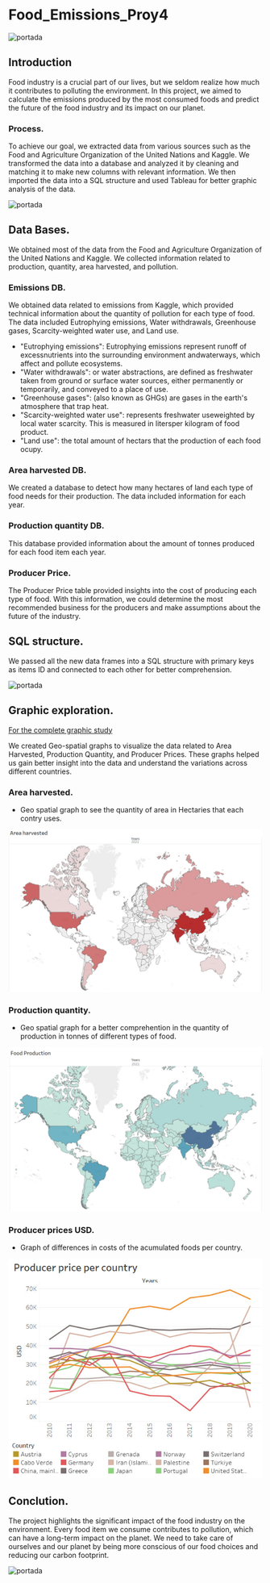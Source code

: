 # Food_Emissions_Proy4

![portada](https://github.com/imalanz/_proy4/blob/main/images/a.jpg?raw=true)

## Introduction
Food industry is a crucial part of our lives, but we seldom realize how much it contributes to polluting the environment. In this project, we aimed to calculate the emissions produced by the most consumed foods and predict the future of the food industry and its impact on our planet.

### Process.
To achieve our goal, we extracted data from various sources such as the Food and Agriculture Organization of the United Nations and Kaggle. We transformed the data into a database and analyzed it by cleaning and matching it to make new columns with relevant information. We then imported the data into a SQL structure and used Tableau for better graphic analysis of the data.

![portada](https://github.com/imalanz/_proy4/blob/main/images/b.jpg?raw=true)

## Data Bases.

We obtained most of the data from the Food and Agriculture Organization of the United Nations and Kaggle. We collected information related to production, quantity, area harvested, and pollution.

### Emissions DB.

We obtained data related to emissions from Kaggle, which provided technical information about the quantity of pollution for each type of food. The data included Eutrophying emissions, Water withdrawals, Greenhouse gases, Scarcity-weighted water use, and Land use. 

- "Eutrophying emissions": Eutrophying emissions represent runoff of excessnutrients into the surrounding environment andwaterways, which affect and pollute ecosystems.
- "Water withdrawals": or water abstractions, are defined as freshwater taken from ground or surface water sources, either permanently or temporarily, and conveyed to a place of use.
- "Greenhouse gases": (also known as GHGs) are gases in the earth's atmosphere that trap heat.
- "Scarcity-weighted water use": represents freshwater useweighted by local water scarcity. This is measured in litersper kilogram of food product.
- "Land use": the total amount of hectars that the production of each food ocupy.

### Area harvested DB.

We created a database to detect how many hectares of land each type of food needs for their production. The data included information for each year.

### Production quantity DB.
This database provided information about the amount of tonnes produced for each food item each year.
### Producer Price.
The Producer Price table provided insights into the cost of producing each type of food. With this information, we could determine the most recommended business for the producers and make assumptions about the future of the industry.


## SQL structure.
We passed all the new data frames into a SQL structure with primary keys as items ID and connected to each other for better comprehension.

![portada](https://github.com/imalanz/_proy4/blob/main/images/f.png?raw=true)
## Graphic exploration.
[For the complete graphic study](https://public.tableau.com/app/profile/imanol.lanzagorta.diaz/viz/FoodEmissions_16775259232060/Story3?publish=yes)

We created Geo-spatial graphs to visualize the data related to Area Harvested, Production Quantity, and Producer Prices. These graphs helped us gain better insight into the data and understand the variations across different countries.
### Area harvested.
- Geo spatial graph to see the quantity of area in Hectaries that each contry uses.

![area](https://github.com/imalanz/FoodEmissions_proy4/blob/main/images/area.jpg?raw=true)

### Production quantity.
- Geo spatial graph for a better comprehention in the quantity of production in tonnes of different types of food.

![production](https://github.com/imalanz/FoodEmissions_proy4/blob/main/images/production.jpg?raw=true)

### Producer prices USD.
- Graph of differences in costs of the acumulated foods per country.

![price](https://github.com/imalanz/FoodEmissions_proy4/blob/main/images/price.jpg?raw=true)



## Conclution.
The project highlights the significant impact of the food industry on the environment. Every food item we consume contributes to pollution, which can have a long-term impact on the planet. We need to take care of ourselves and our planet by being more conscious of our food choices and reducing our carbon footprint.



![portada](https://github.com/imalanz/_proy4/blob/main/images/s.jpg?raw=true)






